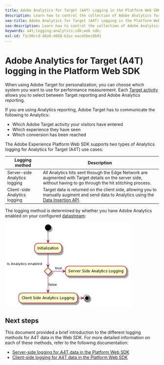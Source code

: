 ```yaml
---
title: Adobe Analytics for Target (A4T) Logging in the Platform Web SDK
description: Learn how to control the collection of Adobe Analytics for Target (A4T) data using the Experience Platform Web SDK.
seo-title: Adobe Analytics for Target (A4T) Logging in the Platform Web SDK
seo-description: Learn how to control the collection of Adobe Analytics for Target (A4T) data using the Experience Platform Web SDK.
keywords: a4t;logging;analytics;sdk;web sdk;
exl-id: f1c90ccd-48a9-4668-b2ac-eacd5bec0b91
---
```

# Adobe Analytics for Target (A4T) logging in the Platform Web SDK

When using Adobe Target for personalization, you can choose which system you want to use for performance measurement. Each [Target activity](https://experienceleague.adobe.com/docs/target/using/activities/target-activities-guide.html) allows you to select between Target reporting and Adobe Analytics reporting. 

If you are using Analytics reporting, Adobe Target has to communicate the following to Analytics:

* Which Adobe Target activity your visitors have entered
* Which experience they have seen
* Which conversion has been reached

The Adobe Experience Platform Web SDK supports two types of Analytics logging for Analytics for Target (A4T) use cases:

| Logging method | Description |
| --- | --- |
| Server-side Analytics logging | All Analytics hits sent through the Edge Network are augmented with Target details on the server side, without having to go through the hit stitching process.  | 
| Client-side Analytics logging | Target data is returned on the client side, allowing you to manually augment and send data to Analytics using the [Data Insertion API](https://experienceleague.adobe.com/docs/analytics/import/c-data-insertion-api.html).| 

The logging method is determined by whether you have Adobe Analytics enabled on your configured [datastream](../../../../datastreams/overview.md):

![Logging method decision flow](../assets/analytics-logging.png)

## Next steps

This document provided a brief introduction to the different logging methods for A4T data in the Web SDK. For more detailed information on each of these methods, refer to the following documentation:

* [Server-side logging for A4T data in the Platform Web SDK](./server-side.md)
* [Client-side logging for A4T data in the Platform Web SDK](./client-side.md)
